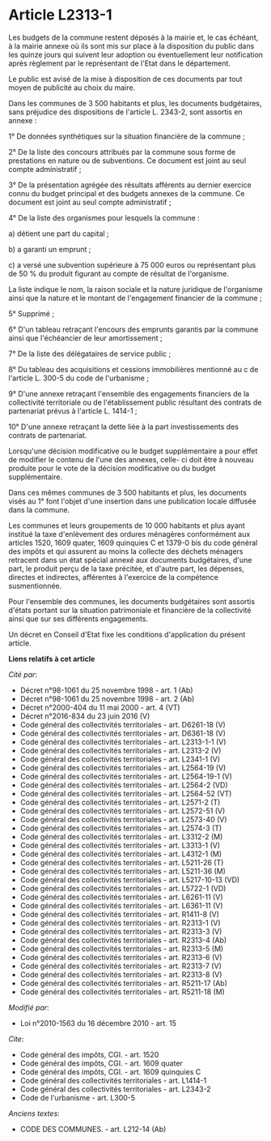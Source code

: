 # Article L2313-1

Les budgets de la commune restent déposés à la mairie et, le cas échéant, à la mairie annexe où ils sont mis sur place à la
disposition du public dans les quinze jours qui suivent leur adoption ou éventuellement leur notification après règlement par
le représentant de l'Etat dans le département. 

Le public est avisé de la mise à disposition de ces documents par tout moyen de publicité au choix du maire. 

Dans les communes de 3 500 habitants et plus, les documents budgétaires, sans préjudice des dispositions de l'article L.
2343-2, sont assortis en annexe : 

1° De données synthétiques sur la situation financière de la commune ; 

2° De la liste des concours attribués par la commune sous forme de prestations en nature ou de subventions. Ce document est
joint au seul compte administratif ; 

3° De la présentation agrégée des résultats afférents au dernier exercice connu du budget principal et des budgets annexes de
la commune. Ce document est joint au seul compte administratif ; 

4° De la liste des organismes pour lesquels la commune : 

a) détient une part du capital ; 

b) a garanti un emprunt ; 

c) a versé une subvention supérieure à 75 000 euros ou représentant plus de 50 % du produit figurant au compte de résultat de
l'organisme. 

La liste indique le nom, la raison sociale et la nature juridique de l'organisme ainsi que la nature et le montant de
l'engagement financier de la commune ; 

5° Supprimé ; 

6° D'un tableau retraçant l'encours des emprunts garantis par la commune ainsi que l'échéancier de leur amortissement ; 

7° De la liste des délégataires de service public ; 

8° Du tableau des acquisitions et cessions immobilières mentionné au c de l'article L. 300-5 du code de l'urbanisme ; 

9° D'une annexe retraçant l'ensemble des engagements financiers de la collectivité territoriale ou de l'établissement public
résultant des contrats de partenariat prévus à l'article L. 1414-1 ;

10° D'une annexe retraçant la dette liée à la part investissements des contrats de partenariat. 

Lorsqu'une décision modificative ou le budget supplémentaire a pour effet de modifier le contenu de l'une des annexes, celle-
ci doit être à nouveau produite pour le vote de la décision modificative ou du budget supplémentaire. 

Dans ces mêmes communes de 3 500 habitants et plus, les documents visés au 1° font l'objet d'une insertion dans une
publication locale diffusée dans la commune. 

Les communes et leurs groupements de 10 000 habitants et plus ayant institué la taxe d'enlèvement des ordures ménagères
conformément aux articles 1520,  1609 quater, 1609 quinquies C et 1379-0 bis du code général des impôts et qui assurent au
moins la collecte des déchets ménagers retracent dans un état spécial annexé aux documents budgétaires, d'une part, le
produit perçu de la taxe précitée, et d'autre part, les dépenses, directes et indirectes, afférentes à l'exercice de la
compétence susmentionnée. 

Pour l'ensemble des communes, les documents budgétaires sont assortis d'états portant sur la situation patrimoniale et
financière de la collectivité ainsi que sur ses différents engagements. 

Un décret en Conseil d'Etat fixe les conditions d'application du présent article.

**Liens relatifs à cet article**

_Cité par_:

  - Décret n°98-1061 du 25 novembre 1998 - art. 1 (Ab)
  - Décret n°98-1061 du 25 novembre 1998 - art. 2 (Ab)
  - Décret n°2000-404 du 11 mai 2000 - art. 4 (VT)
  - Décret n°2016-834 du 23 juin 2016 (V)
  - Code général des collectivités territoriales - art. D6261-18 (V)
  - Code général des collectivités territoriales - art. D6361-18 (V)
  - Code général des collectivités territoriales - art. L2313-1-1 (V)
  - Code général des collectivités territoriales - art. L2313-2 (V)
  - Code général des collectivités territoriales - art. L2341-1 (V)
  - Code général des collectivités territoriales - art. L2564-19 (V)
  - Code général des collectivités territoriales - art. L2564-19-1 (V)
  - Code général des collectivités territoriales - art. L2564-2 (VD)
  - Code général des collectivités territoriales - art. L2564-52 (VT)
  - Code général des collectivités territoriales - art. L2571-2 (T)
  - Code général des collectivités territoriales - art. L2572-51 (V)
  - Code général des collectivités territoriales - art. L2573-40 (V)
  - Code général des collectivités territoriales - art. L2574-3 (T)
  - Code général des collectivités territoriales - art. L3312-2 (M)
  - Code général des collectivités territoriales - art. L3313-1 (V)
  - Code général des collectivités territoriales - art. L4312-1 (M)
  - Code général des collectivités territoriales - art. L5211-26 (T)
  - Code général des collectivités territoriales - art. L5211-36 (M)
  - Code général des collectivités territoriales - art. L5217-10-13 (VD)
  - Code général des collectivités territoriales - art. L5722-1 (VD)
  - Code général des collectivités territoriales - art. L6261-11 (V)
  - Code général des collectivités territoriales - art. L6361-11 (V)
  - Code général des collectivités territoriales - art. R1411-8 (V)
  - Code général des collectivités territoriales - art. R2313-1 (V)
  - Code général des collectivités territoriales - art. R2313-3 (V)
  - Code général des collectivités territoriales - art. R2313-4 (Ab)
  - Code général des collectivités territoriales - art. R2313-5 (M)
  - Code général des collectivités territoriales - art. R2313-6 (V)
  - Code général des collectivités territoriales - art. R2313-7 (V)
  - Code général des collectivités territoriales - art. R2313-8 (V)
  - Code général des collectivités territoriales - art. R5211-17 (Ab)
  - Code général des collectivités territoriales - art. R5211-18 (M)

_Modifié par_:

  - Loi n°2010-1563 du 16 décembre 2010 - art. 15

_Cite_:

  - Code général des impôts, CGI. - art. 1520
  - Code général des impôts, CGI. - art. 1609 quater
  - Code général des impôts, CGI. - art. 1609 quinquies C
  - Code général des collectivités territoriales - art. L1414-1
  - Code général des collectivités territoriales - art. L2343-2
  - Code de l'urbanisme - art. L300-5

_Anciens textes_:

  - CODE DES COMMUNES. - art. L212-14 (Ab)
